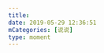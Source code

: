 ```yaml
---
title: 
date: 2019-05-29 12:36:51
mCategories: [说说]
type: moment
---
```


<div id="pics-20190529123651"></div>

<script src="/lib/moment/pics.js"></script>
<script>
var data = [
    {"link": "2019-05-29_000000.jpeg", "type": "shuoshuo"}
];
picsRender(data, "pics-20190529123651");
</script>
